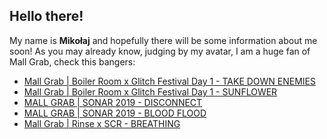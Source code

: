 ## Hello there!

My name is **Mikołaj** and hopefully there will be some information about me soon!
As you may already know, judging by my avatar, I am a huge fan of Mall Grab, check this bangers:
* [Mall Grab | Boiler Room x Glitch Festival Day 1 - TAKE DOWN ENEMIES](http://youtu.be/4mtfCl5J78c?t=3418)
* [Mall Grab | Boiler Room x Glitch Festival Day 1 - SUNFLOWER](http://youtu.be/4mtfCl5J78c?t=3670)
* [MALL GRAB | SONAR 2019 - DISCONNECT](http://youtu.be/irTqcOFRK_o?t=592)
* [MALL GRAB | SONAR 2019 - BLOOD FLOOD](http://youtu.be/irTqcOFRK_o?t=2210)
* [Mall Grab | Rinse x SCR - BREATHING](http://youtu.be/RuK-ST4PS74?t=1715)
